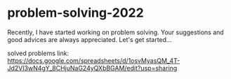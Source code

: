 # problem-solving-2022
Recently, I have started working on problem solving. Your suggestions and good advices are always appreciated. Let's get started... 

solved problems link: https://docs.google.com/spreadsheets/d/1osvMyasQM_4T-Jd2VI3wN4gY_8CHjuNaG24yQXbBGAM/edit?usp=sharing
